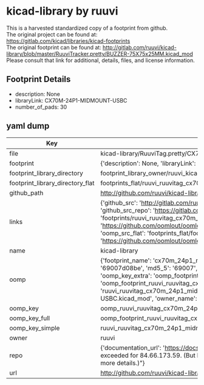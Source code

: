 # kicad-library by ruuvi  
This is a harvested standardized copy of a footprint from github.  
The original project can be found at:  
https://gitlab.com/kicad/libraries/kicad-footprints  
The original footprint can be found at:
http://gitlab.com/ruuvi/kicad-library/blob/master/RuuviTracker.pretty/BUZZER-75X75x25MM.kicad_mod
Please consult that link for additional, details, files, and license information.  
## Footprint Details
* description: None  
* libraryLink: CX70M-24P1-MIDMOUNT-USBC  
* number_of_pads: 30  
## yaml dump  
| Key | Value |  
| --- | --- |  
| file | kicad-library/RuuviTag.pretty/CX70M-24P1-MIDMOUNT-USBC.kicad_mod |  
| footprint | {'description': None, 'libraryLink': 'CX70M-24P1-MIDMOUNT-USBC', 'number_of_pads': 30} |  
| footprint_library_directory | footprint_library_owner/ruuvi_kicad-library |  
| footprint_library_directory_flat | footprints_flat/ruuvi_ruuvitag_cx70m_24p1_midmount_usbc/working |  
| github_path | http://github.com/ruuvi/kicad-library/blob/master/RuuviTag.pretty/CX70M-24P1-MIDMOUNT-USBC.kicad_mod |  
| links | {'github_src': 'http://gitlab.com/ruuvi/kicad-library/blob/master/RuuviTracker.pretty/BUZZER-75X75x25MM.kicad_mod', 'github_src_repo': 'https://gitlab.com/kicad/libraries/kicad-footprints', 'oomp_bot': 'footprints/ruuvi_ruuvitag_cx70m_24p1_midmount_usbc/working', 'oomp_bot_github': 'https://github.com/oomlout/oomlout_oomp_footprint_bot/tree/main/footprints/ruuvi_ruuvitag_cx70m_24p1_midmount_usbc/working', 'oomp_src_flat': 'footprints_flat/footprints_flat/ruuvi_ruuvitag_cx70m_24p1_midmount_usbc/working', 'oomp_src_flat_github': 'https://github.com/oomlout/oomlout_oomp_footprint_src/tree/main/footprints_flat/ruuvi_ruuvitag_cx70m_24p1_midmount_usbc/working'} |  
| name | kicad-library |  
| oomp | {'footprint_name': 'cx70m_24p1_midmount_usbc', 'library_name': 'ruuvitag', 'md5': '69007d08bece3dd0dbf2eb1b24e9df77', 'md5_10': '69007d08be', 'md5_5': '69007', 'md5_6': '69007d', 'oomp_key': 'oomp_ruuvi_ruuvitag_cx70m_24p1_midmount_usbc', 'oomp_key_extra': 'oomp_footprint_ruuvi_ruuvitag_cx70m_24p1_midmount_usbc', 'oomp_key_full': 'oomp_footprint_ruuvi_ruuvitag_cx70m_24p1_midmount_usbc_69007d', 'oomp_key_simple': 'ruuvi_ruuvitag_cx70m_24p1_midmount_usbc', 'original_filename': 'kicad-library/RuuviTag.pretty/CX70M-24P1-MIDMOUNT-USBC.kicad_mod', 'owner_name': 'ruuvi'} |  
| oomp_key | oomp_ruuvi_ruuvitag_cx70m_24p1_midmount_usbc |  
| oomp_key_full | oomp_footprint_ruuvi_ruuvitag_cx70m_24p1_midmount_usbc |  
| oomp_key_simple | ruuvi_ruuvitag_cx70m_24p1_midmount_usbc |  
| owner | ruuvi |  
| repo | {'documentation_url': 'https://docs.github.com/rest/overview/resources-in-the-rest-api#rate-limiting', 'message': "API rate limit exceeded for 84.66.173.59. (But here's the good news: Authenticated requests get a higher rate limit. Check out the documentation for more details.)"} |  
| url | http://github.com/ruuvi/kicad-library |  

